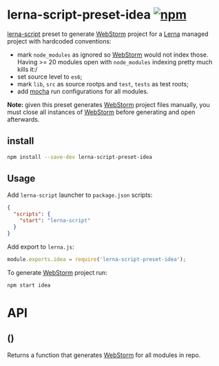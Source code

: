 # lerna-script-preset-idea [![npm](https://img.shields.io/npm/v/lerna-script-preset-idea.svg)](https://www.npmjs.com/package/lerna-script-preset-idea)

[lerna-script](../../lerna-script) preset to generate [WebStorm](https://www.jetbrains.com/webstorm/) project for a [Lerna](https://lernajs.io/) managed project with hardcoded conventions:
 - mark `node_modules` as ignored so [WebStorm](https://www.jetbrains.com/webstorm/) would not index those. Having >= 20 modules open with `node_modules` indexing pretty much kills it:/
 - set source level to `es6`;
 - mark `lib`, `src` as source rootps and `test`, `tests` as test roots;
 - add [mocha](https://mochajs.org/) run configurations for all modules.

**Note:** given this preset generates [WebStorm](https://www.jetbrains.com/webstorm/) project files manually, you must close all instances of [WebStorm](https://www.jetbrains.com/webstorm/) before generating and open afterwards.

## install

```bash
npm install --save-dev lerna-script-preset-idea
```

## Usage

Add `lerna-script` launcher to `package.json` scripts:

```json
{
  "scripts": {
    "start": "lerna-script"
  }
}
```

Add export to `lerna.js`:

```js
module.exports.idea = require('lerna-script-preset-idea');
```

To generate [WebStorm](https://www.jetbrains.com/webstorm/) project run:

```bash
npm start idea
```

# API

## ()
Returns a function that generates [WebStorm](https://www.jetbrains.com/webstorm/) for all modules in repo.

